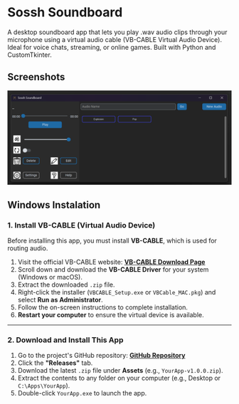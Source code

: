 # Sossh Soundboard
A desktop soundboard app that lets you play .wav audio clips through your microphone using a virtual audio cable (VB-CABLE Virtual Audio Device). Ideal for voice chats, streaming, or online games. Built with Python and CustomTkinter.

## Screenshots
![App Screenshot](https://github.com/sossh/Soundboard/blob/main/Screenshots/MainApp.png)

## Windows Instalation
### 1. Install VB-CABLE (Virtual Audio Device)

Before installing this app, you must install **VB-CABLE**, which is used for routing audio.

1. Visit the official VB-CABLE website: [**VB-CABLE Download Page**](https://www.vb-audio.com/Cable/)
2. Scroll down and download the **VB-CABLE Driver** for your system (Windows or macOS).
3. Extract the downloaded `.zip` file.
4. Right-click the installer (`VBCABLE_Setup.exe` or `VBCable_MAC.pkg`) and select **Run as Administrator**.
5. Follow the on-screen instructions to complete installation.
6. **Restart your computer** to ensure the virtual device is available.

---

### 2. Download and Install This App

1. Go to the project's GitHub repository: [**GitHub Repository**](your-link-here)
2. Click the **"Releases"** tab.
3. Download the latest `.zip` file under **Assets** (e.g., `YourApp-v1.0.0.zip`).
4. Extract the contents to any folder on your computer (e.g., Desktop or `C:\Apps\YourApp`).
5. Double-click `YourApp.exe` to launch the app.
